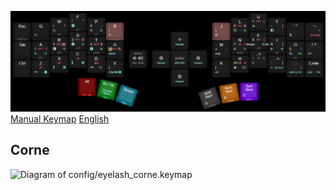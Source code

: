 ![Manual keyboard layout creation](keymap-drawer/keyboard-layout-manual.png "manually generated by babis")
[Manual Keymap](https://www.keyboard-layout-editor.com/#/gists/2dfccb10efb1b1b25d5ebd17b6acdc26)
[English](README_EN.md)
## Corne
![Diagram of config/eyelash_corne.keymap](keymap-drawer/eyelash_corne.svg "generated by @caksoylar's Keymap Drawer")

